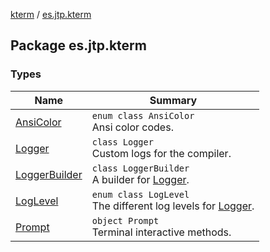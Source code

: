 [kterm](../index.md) / [es.jtp.kterm](./index.md)

## Package es.jtp.kterm

### Types

| Name | Summary |
|---|---|
| [AnsiColor](-ansi-color/index.md) | `enum class AnsiColor`<br>Ansi color codes. |
| [Logger](-logger/index.md) | `class Logger`<br>Custom logs for the compiler. |
| [LoggerBuilder](-logger-builder/index.md) | `class LoggerBuilder`<br>A builder for [Logger](-logger/index.md). |
| [LogLevel](-log-level/index.md) | `enum class LogLevel`<br>The different log levels for [Logger](-logger/index.md). |
| [Prompt](-prompt/index.md) | `object Prompt`<br>Terminal interactive methods. |
